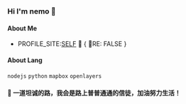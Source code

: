 ### Hi I'm nemo 👋
#### About Me
 - PROFILE_SITE:[SELF](https://self-udpn.netlify.app/)   🍓 { 🌱RE: FALSE }
#### About Lang
 `nodejs` `python` `mapbox` `openlayers`
#### 🍭 一道坦诚的路，我会是路上普普通通的信徒，加油努力生活！
